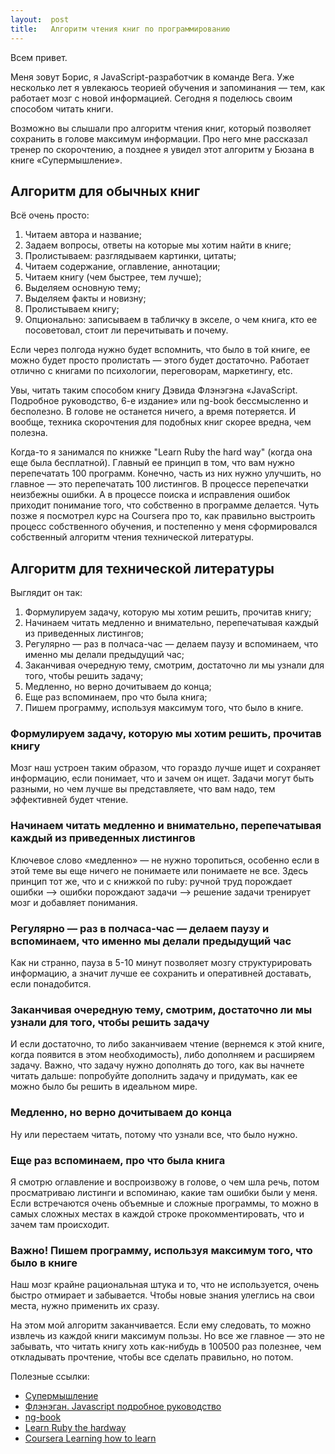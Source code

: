 ```yaml
---
layout:  post
title:   Алгоритм чтения книг по программированию
---
```


Всем привет. 

Меня зовут Борис, я JavaScript-разработчик в команде Вега. Уже несколько лет я увлекаюсь теорией обучения и запоминания — тем, как работает мозг с новой информацией. Сегодня я поделюсь своим способом читать книги.

Возможно вы слышали про алгоритм чтения книг, который позволяет сохранить в голове максимум информации. Про него мне рассказал тренер по скорочтению, а позднее я увидел этот алгоритм у Бюзана в книге «Супермышление».

## Алгоритм для обычных книг

Всё очень просто:

1. Читаем автора и название;
2. Задаем вопросы, ответы на которые мы хотим найти в книге;
3. Пролистываем: разглядываем картинки, цитаты;
4. Читаем содержание, оглавление, аннотации;
5. Читаем книгу (чем быстрее, тем лучше);
6. Выделяем основную тему;
7. Выделяем факты и новизну;
8. Пролистываем книгу;
9. Опционально: записываем в табличку в экселе, о чем книга, кто ее посоветовал, стоит ли перечитывать и почему.

Если через полгода нужно будет вспомнить, что было в той книге, ее можно будет просто пролистать — этого будет достаточно. Работает отлично с книгами по психологии, переговорам, маркетингу, etc.

Увы, читать таким способом книгу Дэвида Флэнэгэна «JavaScript. Подробное руководство, 6-е издание» или ng-book бессмысленно и бесполезно.  В голове не останется ничего, а время потеряется. И вообще, техника скорочтения для подобных книг скорее вредна, чем полезна.

Когда-то я занимался по книжке "Learn Ruby the hard way" (когда она еще была бесплатной). Главный ее принцип в том, что вам нужно перепечатать 100 программ. Конечно, часть из них нужно улучшить, но главное — это перепечатать 100 листингов. В процессе перепечатки неизбежны ошибки. А в процессе поиска и исправления ошибок приходит понимание того, что собственно в программе делается. Чуть позже я посмотрел курс на Coursera про то, как правильно выстроить процесс собственного обучения, и постепенно у меня сформировался собственный алгоритм чтения технической литературы.

## Алгоритм для технической литературы

Выглядит он так:

1. Формулируем задачу, которую мы хотим решить, прочитав книгу;
2. Начинаем читать медленно и внимательно, перепечатывая каждый из приведенных листингов;
3. Регулярно — раз в полчаса-час — делаем паузу и вспоминаем, что именно мы делали предыдущий час;
4. Заканчивая очередную тему, смотрим, достаточно ли мы узнали для того, чтобы решить задачу;
5. Медленно, но верно дочитываем до конца;
6. Еще раз вспоминаем, про что была книга;
7. Пишем программу, используя максимум того, что было в книге.

### Формулируем задачу, которую мы хотим решить, прочитав книгу

Мозг наш устроен таким образом, что гораздо лучше ищет и сохраняет информацию, если понимает, что и зачем он ищет. Задачи могут быть разными, но чем лучше вы представляете, что вам надо, тем эффективней будет чтение.

### Начинаем читать медленно и внимательно, перепечатывая каждый из приведенных листингов

Ключевое слово «медленно» — не нужно торопиться, особенно если в этой теме вы еще ничего не понимаете или понимаете не все. Здесь принцип тот же, что и с книжкой по ruby: ручной труд порождает ошибки —> ошибки порождают задачи –> решение задачи тренирует мозг и добавляет понимания.

### Регулярно — раз в полчаса-час — делаем паузу и вспоминаем, что именно мы делали предыдущий час

Как ни странно, пауза в 5-10 минут позволяет мозгу структурировать информацию, а значит лучше ее сохранить и оперативней доставать, если понадобится.

### Заканчивая очередную тему, смотрим, достаточно ли мы узнали для того, чтобы решить задачу 

И если достаточно, то либо заканчиваем чтение (вернемся к этой книге, когда появится в этом необходимость), либо дополняем и расширяем задачу. Важно, что задачу нужно дополнять до того, как вы начнете читать дальше: попробуйте дополнить задачу и придумать, как ее можно было бы решить в идеальном мире.

### Медленно, но верно дочитываем до конца

Ну или перестаем читать, потому что узнали все, что было нужно.

### Еще раз вспоминаем, про что была книга 

Я смотрю оглавление и воспроизвожу в голове, о чем шла речь, потом просматриваю листинги и вспоминаю, какие там ошибки были у меня. Если встречаются очень объемные и сложные программы, то можно в самых сложных местах в каждой строке прокомментировать, что и зачем там происходит.

### Важно! Пишем программу, используя максимум того, что было в книге

Наш мозг крайне рациональная штука и то, что не используется, очень быстро отмирает и забывается. Чтобы новые знания улеглись на свои места, нужно применить их сразу.

На этом мой алгоритм заканчивается. Если ему следовать, то можно извлечь из каждой книги максимум пользы. Но все же главное — это не забывать, что читать книгу хоть как-нибудь в 100500 раз полезнее, чем откладывать прочтение, чтобы все сделать правильно, но потом. 

Полезные ссылки:

* [Супермышление](http://www.ozon.ru/context/detail/id/2678641)
* [Флэнэган. Javascript подробное руководство](http://www.ozon.ru/context/detail/id/19677670)
* [ng-book](https://www.ng-book.com)
* [Learn Ruby the hardway](http://learnrubythehardway.org)
* [Coursera Learning how to learn](https://www.coursera.org/learn/learning-how-to-learn/home/welcome)

